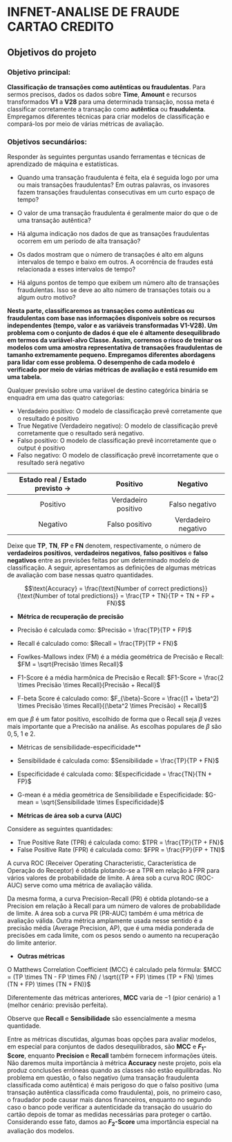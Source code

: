 # INFNET-ANALISE DE FRAUDE CARTAO CREDITO
## Objetivos do projeto

### Objetivo principal:

**Classificação de transações como autênticas ou fraudulentas**. Para sermos precisos, dados os dados sobre **Time**, **Amount** e recursos transformados **V1** a **V28** para uma determinada transação, nossa meta é classificar corretamente a transação como **autêntica** ou **fraudulenta**. Empregamos diferentes técnicas para criar modelos de classificação e compará-los por meio de várias métricas de avaliação.

### Objetivos secundários:

Responder às seguintes perguntas usando ferramentas e técnicas de aprendizado de máquina e estatísticas.

- Quando uma transação fraudulenta é feita, ela é seguida logo por uma ou mais transações fraudulentas? Em outras palavras, os invasores fazem transações fraudulentas consecutivas em um curto espaço de tempo?


- O valor de uma transação fraudulenta é geralmente maior do que o de uma transação autêntica?


- Há alguma indicação nos dados de que as transações fraudulentas ocorrem em um período de alta transação?


- Os dados mostram que o número de transações é alto em alguns intervalos de tempo e baixo em outros. A ocorrência de fraudes está relacionada a esses intervalos de tempo?


- Há alguns pontos de tempo que exibem um número alto de transações fraudulentas. Isso se deve ao alto número de transações totais ou a algum outro motivo? 

**Nesta parte, classificaremos as transações como autênticas ou fraudulentas com base nas informações disponíveis sobre os recursos independentes (tempo, valor e as variáveis transformadas V1-V28). Um problema com o conjunto de dados é que ele é altamente desequilibrado em termos da variável-alvo Classe. Assim, corremos o risco de treinar os modelos com uma amostra representativa de transações fraudulentas de tamanho extremamente pequeno. Empregamos diferentes abordagens para lidar com esse problema. O desempenho de cada modelo é verificado por meio de várias métricas de avaliação e está resumido em uma tabela.**


Qualquer previsão sobre uma variável de destino categórica binária se enquadra em uma das quatro categorias:
- Verdadeiro positivo: O modelo de classificação prevê corretamente que o resultado é positivo
- True Negative (Verdadeiro negativo): O modelo de classificação prevê corretamente que o resultado será negativo.
- Falso positivo: O modelo de classificação prevê incorretamente que o output é positivo
- Falso negativo: O modelo de classificação prevê incorretamente que o resultado será negativo

| Estado real / Estado previsto $\rightarrow$ | Positivo | Negativo |
| :---: | :---: | :---: |
| Positivo | Verdadeiro positivo | Falso negativo | Negativo
| Negativo | Falso positivo | Verdadeiro negativo |

Deixe que **TP**, **TN**, **FP** e **FN** denotem, respectivamente, o número de **verdadeiros positivos**, **verdadeiros negativos**, **falso positivos** e **falso negativos** entre as previsões feitas por um determinado modelo de classificação. A seguir, apresentamos as definições de algumas métricas de avaliação com base nessas quatro quantidades.

$$\text{Accuracy} = \frac{\text{Number of correct predictions}}{\text{Number of total predictions}} = \frac{TP + TN}{TP + TN + FP + FN}$$

- **Métrica de recuperação de precisão**

- Precisão é calculada como: $Precisão = \frac{TP}{TP + FP}$
- Recall é calculado como: $Recall = \frac{TP}{TP + FN}$
- Fowlkes-Mallows index (FM) é a média geométrica de Precisão e Recall: $FM = \sqrt{Precisão \times Recall}$
- F1-Score é a média harmônica de Precisão e Recall: $F1-Score = \frac{2 \times Precisão \times Recall}{Precisão + Recall}$
- F-beta Score é calculado como: $F_{\beta}-Score = \frac{(1 + \beta^2) \times Precisão \times Recall}{(\beta^2 \times Precisão) + Recall}$


em que $\beta$ é um fator positivo, escolhido de forma que o Recall seja $\beta$ vezes mais importante que a Precisão na análise. As escolhas populares de $\beta$ são $0,5$, $1$ e $2$.


- Métricas de sensibilidade-especificidade**

- Sensibilidade é calculada como: $Sensibilidade = \frac{TP}{TP + FN}$
- Especificidade é calculada como: $Especificidade = \frac{TN}{TN + FP}$
- G-mean é a média geométrica de Sensibilidade e Especificidade: $G-mean = \sqrt{Sensibilidade \times Especificidade}$


- **Métricas de área sob a curva (AUC)**

Considere as seguintes quantidades:

- True Positive Rate (TPR) é calculada como: $TPR = \frac{TP}{TP + FN}$
- False Positive Rate (FPR) é calculada como: $FPR = \frac{FP}{FP + TN}$


A curva ROC (Receiver Operating Characteristic, Característica de Operação do Receptor) é obtida plotando-se a TPR em relação à FPR para vários valores de probabilidade de limite. A área sob a curva ROC (ROC-AUC) serve como uma métrica de avaliação válida.

Da mesma forma, a curva Precision-Recall (PR) é obtida plotando-se a Precision em relação à Recall para um número de valores de probabilidade de limite. A área sob a curva PR (PR-AUC) também é uma métrica de avaliação válida. Outra métrica amplamente usada nesse sentido é a precisão média (Average Precision, AP), que é uma média ponderada de precisões em cada limite, com os pesos sendo o aumento na recuperação do limite anterior.

- **Outras métricas**

O Matthews Correlation Coefficient (MCC) é calculado pela fórmula: $MCC = (TP \times TN - FP \times FN) / \sqrt{(TP + FP) \times (TP + FN) \times (TN + FP) \times (TN + FN)}$

Diferentemente das métricas anteriores, **MCC** varia de $-1$ (pior cenário) a $1$ (melhor cenário: previsão perfeita).

Observe que **Recall** e **Sensibilidade** são essencialmente a mesma quantidade.

Entre as métricas discutidas, algumas boas opções para avaliar modelos, em especial para conjuntos de dados desequilibrados, são **MCC** e **$F_1$-Score**, enquanto **Precision** e **Recall** também fornecem informações úteis. Não daremos muita importância à métrica **Accuracy** neste projeto, pois ela produz conclusões errôneas quando as classes não estão equilibradas. No problema em questão, o falso negativo (uma transação fraudulenta classificada como autêntica) é mais perigoso do que o falso positivo (uma transação autêntica classificada como fraudulenta), pois, no primeiro caso, o fraudador pode causar mais danos financeiros, enquanto no segundo caso o banco pode verificar a autenticidade da transação do usuário do cartão depois de tomar as medidas necessárias para proteger o cartão. Considerando esse fato, damos ao **$F_2$-Score** uma importância especial na avaliação dos modelos.


